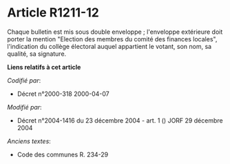 # Article R1211-12

Chaque bulletin est mis sous double enveloppe ; l'enveloppe extérieure doit porter la mention "Election des membres du comité
des finances locales", l'indication du collège électoral auquel appartient le votant, son nom, sa qualité, sa signature.

**Liens relatifs à cet article**

_Codifié par_:

  - Décret n°2000-318 2000-04-07

_Modifié par_:

  - Décret n°2004-1416 du 23 décembre 2004 - art. 1 () JORF 29 décembre 2004

_Anciens textes_:

  - Code des communes R. 234-29
